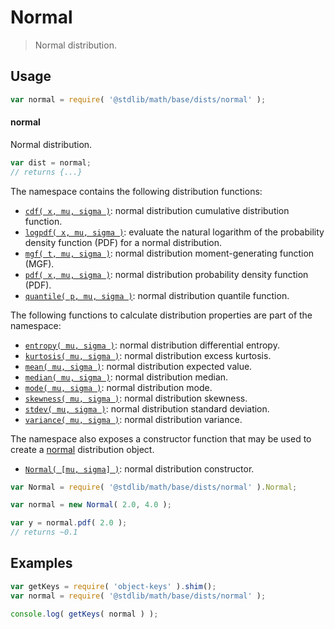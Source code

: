 <!--

@license Apache-2.0

Copyright (c) 2018 The Stdlib Authors.

Licensed under the Apache License, Version 2.0 (the "License");
you may not use this file except in compliance with the License.
You may obtain a copy of the License at

   http://www.apache.org/licenses/LICENSE-2.0

Unless required by applicable law or agreed to in writing, software
distributed under the License is distributed on an "AS IS" BASIS,
WITHOUT WARRANTIES OR CONDITIONS OF ANY KIND, either express or implied.
See the License for the specific language governing permissions and
limitations under the License.

-->

# Normal

> Normal distribution.

<section class="usage">

## Usage

```javascript
var normal = require( '@stdlib/math/base/dists/normal' );
```

#### normal

Normal distribution.

```javascript
var dist = normal;
// returns {...}
```

The namespace contains the following distribution functions:

<!-- <toc pattern="*+(cdf|pdf|mgf|quantile)*"> -->

<div class="namespace-toc">

-   <span class="signature">[`cdf( x, mu, sigma )`][@stdlib/math/base/dists/normal/cdf]</span><span class="delimiter">: </span><span class="description">normal distribution cumulative distribution function.</span>
-   <span class="signature">[`logpdf( x, mu, sigma )`][@stdlib/math/base/dists/normal/logpdf]</span><span class="delimiter">: </span><span class="description">evaluate the natural logarithm of the probability density function (PDF) for a normal distribution.</span>
-   <span class="signature">[`mgf( t, mu, sigma )`][@stdlib/math/base/dists/normal/mgf]</span><span class="delimiter">: </span><span class="description">normal distribution moment-generating function (MGF).</span>
-   <span class="signature">[`pdf( x, mu, sigma )`][@stdlib/math/base/dists/normal/pdf]</span><span class="delimiter">: </span><span class="description">normal distribution probability density function (PDF).</span>
-   <span class="signature">[`quantile( p, mu, sigma )`][@stdlib/math/base/dists/normal/quantile]</span><span class="delimiter">: </span><span class="description">normal distribution quantile function.</span>

</div>

<!-- </toc> -->

The following functions to calculate distribution properties are part of the namespace:

<!-- <toc pattern="*+(entropy|kurtosis|mean|median|mode|skewness|stdev|variance)*"> -->

<div class="namespace-toc">

-   <span class="signature">[`entropy( mu, sigma )`][@stdlib/math/base/dists/normal/entropy]</span><span class="delimiter">: </span><span class="description">normal distribution differential entropy.</span>
-   <span class="signature">[`kurtosis( mu, sigma )`][@stdlib/math/base/dists/normal/kurtosis]</span><span class="delimiter">: </span><span class="description">normal distribution excess kurtosis.</span>
-   <span class="signature">[`mean( mu, sigma )`][@stdlib/math/base/dists/normal/mean]</span><span class="delimiter">: </span><span class="description">normal distribution expected value.</span>
-   <span class="signature">[`median( mu, sigma )`][@stdlib/math/base/dists/normal/median]</span><span class="delimiter">: </span><span class="description">normal distribution median.</span>
-   <span class="signature">[`mode( mu, sigma )`][@stdlib/math/base/dists/normal/mode]</span><span class="delimiter">: </span><span class="description">normal distribution mode.</span>
-   <span class="signature">[`skewness( mu, sigma )`][@stdlib/math/base/dists/normal/skewness]</span><span class="delimiter">: </span><span class="description">normal distribution skewness.</span>
-   <span class="signature">[`stdev( mu, sigma )`][@stdlib/math/base/dists/normal/stdev]</span><span class="delimiter">: </span><span class="description">normal distribution standard deviation.</span>
-   <span class="signature">[`variance( mu, sigma )`][@stdlib/math/base/dists/normal/variance]</span><span class="delimiter">: </span><span class="description">normal distribution variance.</span>

</div>

<!-- </toc> -->

The namespace also exposes a constructor function that may be used to create a [normal][normal-distribution] distribution object.

<!-- <toc pattern="*ctor*"> -->

<div class="namespace-toc">

-   <span class="signature">[`Normal( [mu, sigma] )`][@stdlib/math/base/dists/normal/ctor]</span><span class="delimiter">: </span><span class="description">normal distribution constructor.</span>

</div>

<!-- </toc> -->

```javascript
var Normal = require( '@stdlib/math/base/dists/normal' ).Normal;

var normal = new Normal( 2.0, 4.0 );

var y = normal.pdf( 2.0 );
// returns ~0.1
```

</section>

<!-- /.usage -->

<section class="examples">

## Examples

<!-- TODO: better examples -->

<!-- eslint no-undef: "error" -->

```javascript
var getKeys = require( 'object-keys' ).shim();
var normal = require( '@stdlib/math/base/dists/normal' );

console.log( getKeys( normal ) );
```

</section>

<!-- /.examples -->

<section class="links">

[normal-distribution]: https://en.wikipedia.org/wiki/Normal_distribution

<!-- <toc-links> -->

[@stdlib/math/base/dists/normal/ctor]: https://github.com/stdlib-js/stdlib/tree/develop/lib/node_modules/%40stdlib/math/base/dists/normal/ctor

[@stdlib/math/base/dists/normal/entropy]: https://github.com/stdlib-js/stdlib/tree/develop/lib/node_modules/%40stdlib/math/base/dists/normal/entropy

[@stdlib/math/base/dists/normal/kurtosis]: https://github.com/stdlib-js/stdlib/tree/develop/lib/node_modules/%40stdlib/math/base/dists/normal/kurtosis

[@stdlib/math/base/dists/normal/mean]: https://github.com/stdlib-js/stdlib/tree/develop/lib/node_modules/%40stdlib/math/base/dists/normal/mean

[@stdlib/math/base/dists/normal/median]: https://github.com/stdlib-js/stdlib/tree/develop/lib/node_modules/%40stdlib/math/base/dists/normal/median

[@stdlib/math/base/dists/normal/mode]: https://github.com/stdlib-js/stdlib/tree/develop/lib/node_modules/%40stdlib/math/base/dists/normal/mode

[@stdlib/math/base/dists/normal/skewness]: https://github.com/stdlib-js/stdlib/tree/develop/lib/node_modules/%40stdlib/math/base/dists/normal/skewness

[@stdlib/math/base/dists/normal/stdev]: https://github.com/stdlib-js/stdlib/tree/develop/lib/node_modules/%40stdlib/math/base/dists/normal/stdev

[@stdlib/math/base/dists/normal/variance]: https://github.com/stdlib-js/stdlib/tree/develop/lib/node_modules/%40stdlib/math/base/dists/normal/variance

[@stdlib/math/base/dists/normal/cdf]: https://github.com/stdlib-js/stdlib/tree/develop/lib/node_modules/%40stdlib/math/base/dists/normal/cdf

[@stdlib/math/base/dists/normal/logpdf]: https://github.com/stdlib-js/stdlib/tree/develop/lib/node_modules/%40stdlib/math/base/dists/normal/logpdf

[@stdlib/math/base/dists/normal/mgf]: https://github.com/stdlib-js/stdlib/tree/develop/lib/node_modules/%40stdlib/math/base/dists/normal/mgf

[@stdlib/math/base/dists/normal/pdf]: https://github.com/stdlib-js/stdlib/tree/develop/lib/node_modules/%40stdlib/math/base/dists/normal/pdf

[@stdlib/math/base/dists/normal/quantile]: https://github.com/stdlib-js/stdlib/tree/develop/lib/node_modules/%40stdlib/math/base/dists/normal/quantile

<!-- </toc-links> -->

</section>

<!-- /.links -->
